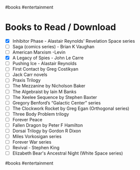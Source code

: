 #books #entertainment
# Books to Read / Download

- [x] Inhibitor Phase - Alastair Reynolds' Revelation Space series
- [ ] Saga (comics series) - Brian K Vaughan
- [ ] American Marxism -Levin
- [x] A Legacy of Spies - John Le Carre
- [ ] Pushing Ice - Alastair Reynolds
- [ ] First Contact by Greg Costikyan
- [ ] Jack Carr novels
- [ ] Praxis Trilogy
- [ ] The Mezzanine by Nicholson Baker
- [ ] The Algebraist by Iain M Banks
- [ ] The Xeelee Sequence by Stephen Baxter
- [ ] Gregory Benford’s “Galactic Center” series
- [ ] The Clockwork Rocket by Greg Egan (Orthogonal series)
- [ ] Three Body Problem trilogy
- [ ] Forever Peace
- [ ] Fallen Dragon by Peter F Hamilton
- [ ] Dorsai Trilogy by Gordon R Dixon
- [ ] Miles Vorkosigan series
- [ ] Forever War series
- [ ] Revival - Stephen King
- [ ] Elizabeth Bear's Ancestral Night (White Space series)

#books #entertainment